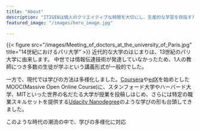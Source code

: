 ```yaml
---
title: "About"
description: "ITIGENは個人のクリエイティブな時間を大切にし、生産的な学習を目指すためのサイトです。"
featured_image: "/images/hero_image.jpg"

---
```

{{< figure src="/images/Meeting_of_doctors_at_the_university_of_Paris.jpg" title="14世紀におけるパリ大学" >}}
近代的な大学のはじまりは、13世紀のパリ大学に由来します。
中世では情報伝達技術が発達していなかったため、1人の教師につき多数の生徒が学ぶという講義形式が一般的でした。

一方で、現代では学びの方法は多様化しました。[Coursera](https://www.coursera.org/)や[edX](https://www.edx.org/)を始めとしたMOOC(Massive Open Online Course)に、スタンフォード大学やハーバード大学、MITといった世界の名だたる大学が授業を投稿しはじめ、さらには特定の職業スキルセットを提供する[Udacity Nanodegree](https://www.udacity.com/nanodegree)のような学びの形も台頭してきました。

このような時代の潮流の中で、学びの多様化に対応
